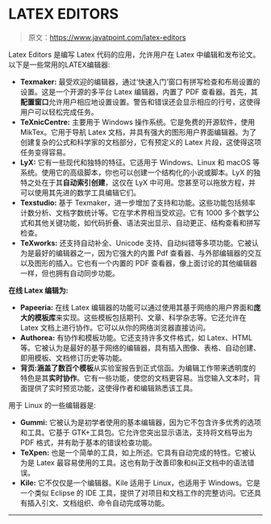 # LATEX EDITORS

> 原文：<https://www.javatpoint.com/latex-editors>

Latex Editors 是编写 Latex 代码的应用，允许用户在 Latex 中编辑和发布论文。以下是一些常用的LATEX编辑器:

*   **Texmaker:** 最受欢迎的编辑器，通过‘快速入门’窗口有拼写检查和布局设置的设置。这是一个开源的多平台 Latex 编辑器，内置了 PDF 查看器。首先，其**配置窗口**允许用户相应地设置设置。警告和错误还会显示相应的行号，这使得用户可以轻松完成任务。
*   **TeXnicCentre:** 主要用于 Windows 操作系统。它是免费的开源软件，使用 MikTex。它用于导航 Latex 文档，并具有强大的图形用户界面编辑器。为了创建复杂的公式和科学家的文档部分，它有预定义的 Latex 片段，这使得这项任务变得容易。
*   **LyX:** 它有一些现代和独特的特征。它适用于 Windows、Linux 和 macOS 等系统。使用它的高级脚本，你也可以创建一个结构化的小说或脚本。LyX 的独特之处在于其**自动索引创建**，这仅在 LyX 中可用。您甚至可以拖放方程，并可以使用其先进的数学工具编辑它们。
*   **Texstudio:** 基于 Texmaker，进一步增加了支持和功能。这些功能包括频率计数分析、文档字数统计等。它在学术界相当受欢迎。它有 1000 多个数学公式和其他关键功能，如代码折叠、语法突出显示、自动更正、结构查看和拼写检查。
*   **TeXworks:** 还支持自动补全、Unicode 支持、自动纠错等多项功能。它被认为是最好的编辑器之一，因为它强大的内置 Pdf 查看器、与外部编辑器的交互以及图形的插入。它也有一个内置的 PDF 查看器，像上面讨论的其他编辑器一样，但也拥有自动同步功能。

**在线 Latex 编辑为:**

*   **Papeeria:** 在线 Latex 编辑器的功能可以通过使用其基于网络的用户界面和**庞大的模板库**来实现。这些模板包括期刊、文章、科学杂志等。它还允许在 Latex 文档上进行协作。它可以从你的网络浏览器直接访问。
*   **Authorea:** 有协作和模板功能。它还支持许多文件格式，如 Latex、HTML 等。它被认为是最好的基于网络的编辑器，具有插入图像、表格、自动创建、即用模板、文档修订历史等功能。
*   **背页:**涵盖了**数百个模板**从实验室报告到正式信函。为编辑工作带来透明度的特色是其**实时协作**。它有一些功能，使您的文档更容易。当您输入文本时，背面提供了实时预览功能，这使得作者和编辑熟悉该工具。

用于 Linux 的一些编辑器是:

*   **Gummi:** 它被认为是初学者使用的基本编辑器，因为它不包含许多优秀的选项和工具。它基于 GTK+工具包。它允许您突出显示语法，支持将文档导出为 PDF 格式，并有助于基本的错误检查功能。
*   **TeXpen:** 也是一个简单的工具，如上所述。它具有自动完成的特性。它被认为是 Latex 最容易使用的工具。这也有助于改善印象和纠正文档中的语法错误。
*   **Kile:** 它不仅仅是一个编辑器。Kile 适用于 Linux，也适用于 Windows。它是一个类似 Eclipse 的 IDE 工具，提供了对项目和文档工作的完整访问。它还具有插入引文、文档组织、命令自动完成等功能。

* * *